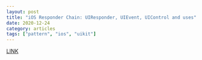 ```yaml
---
layout: post
title: "iOS Responder Chain: UIResponder, UIEvent, UIControl and uses"
date: 2020-12-24
category: articles
tags: ["pattern", "ios", "uikit"]
---
```

[LINK](https://swiftrocks.com/understanding-the-ios-responder-chain)
